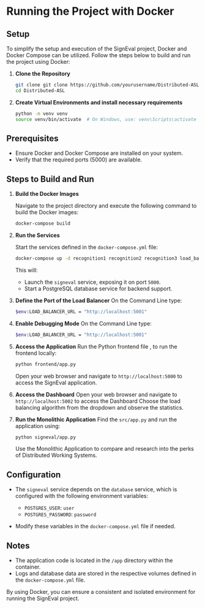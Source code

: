 # Running the Project with Docker
## Setup
To simplify the setup and execution of the SignEval project, Docker and Docker Compose can be utilized. Follow the steps below to build and run the project using Docker:
1. **Clone the Repository**
   ```bash
   git clone git clone https://github.com/yourusername/Distributed-ASL.git
   cd Distributed-ASL
   ```
2. **Create Virtual Environments and install necessary requirements**
   ```bash
   python -m venv venv
   source venv/bin/activate  # On Windows, use: venv\Scripts\activate
   ```
   
## Prerequisites

- Ensure Docker and Docker Compose are installed on your system.
- Verify that the required ports (5000) are available.

## Steps to Build and Run

1. **Build the Docker Images**

   Navigate to the project directory and execute the following command to build the Docker images:

   ```bash
   docker-compose build
   ```

2. **Run the Services**

   Start the services defined in the `docker-compose.yml` file:

   ```bash
   docker-compose up -d recognition1 recognition2 recognition3 load_balancer dashboard database
   ```

   This will:
   - Launch the `signeval` service, exposing it on port `5000`.
   - Start a PostgreSQL database service for backend support.

3. **Define the Port of the Load Balancer**
   On the Command Line type:
   ```bash
   $env:LOAD_BALANCER_URL = "http://localhost:5001"  
   ```
4. **Enable Debugging Mode**
   On the Command Line type:
   ```bash
   $env:LOAD_BALANCER_URL = "http://localhost:5001"
   ```
5. **Access the Application**
   Run the Python frontend file , to run the frontend locally:
   ```bash
   python frontend/app.py   
   ```
   Open your web browser and navigate to `http://localhost:5000` to access the SignEval application.

6. **Access the Dashboard**
   Open your web browser and navigate to `http://localhost:5002` to access the Dashboard
   Choose the load balancing algorithm from the dropdown and observe the statistics.

7. **Run the Monolithic Application**
   Find the `src/app.py` and run the application using:
   ```bash
   python signeval/app.py
   ```
   Use the Monolithic Application to compare and research into the perks of Distributed Working Systems.
## Configuration

- The `signeval` service depends on the `database` service, which is configured with the following environment variables:
  - `POSTGRES_USER`: `user`
  - `POSTGRES_PASSWORD`: `password`

- Modify these variables in the `docker-compose.yml` file if needed.

## Notes

- The application code is located in the `/app` directory within the container.
- Logs and database data are stored in the respective volumes defined in the `docker-compose.yml` file.

By using Docker, you can ensure a consistent and isolated environment for running the SignEval project.
